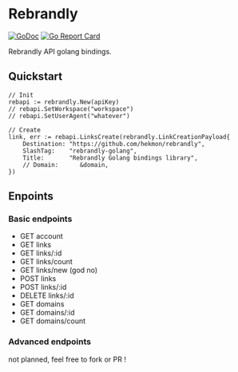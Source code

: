 # Rebrandly

[![GoDoc](https://godoc.org/github.com/hekmon/rebrandly?status.svg)](https://godoc.org/github.com/hekmon/rebrandly) [![Go Report Card](https://goreportcard.com/badge/github.com/hekmon/rebrandly)](https://goreportcard.com/report/github.com/hekmon/rebrandly)

Rebrandly API golang bindings.

## Quickstart

```golang
// Init
rebapi := rebrandly.New(apiKey)
// rebapi.SetWorkspace("workspace")
// rebapi.SetUserAgent("whatever")

// Create
link, err := rebapi.LinksCreate(rebrandly.LinkCreationPayload{
    Destination: "https://github.com/hekmon/rebrandly",
    SlashTag:    "rebrandly-golang",
    Title:       "Rebrandly Golang bindings library",
    // Domain:      &domain,
})
```

## Enpoints

### Basic endpoints

* GET    account
* GET    links
* GET    links/:id
* GET    links/count
* GET    links/new (god no)
* POST   links
* POST   links/:id
* DELETE links/:id
* GET    domains
* GET    domains/:id
* GET    domains/count

### Advanced endpoints

not planned, feel free to fork or PR !
